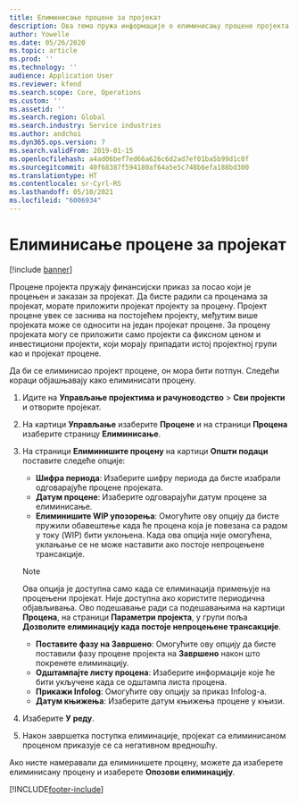 ```yaml
---
title: Елиминисање процене за пројекат
description: Ова тема пружа информације о елиминисању процене пројекта након што је завршена.
author: Yowelle
ms.date: 05/26/2020
ms.topic: article
ms.prod: ''
ms.technology: ''
audience: Application User
ms.reviewer: kfend
ms.search.scope: Core, Operations
ms.custom: ''
ms.assetid: ''
ms.search.region: Global
ms.search.industry: Service industries
ms.author: andchoi
ms.dyn365.ops.version: 7
ms.search.validFrom: 2019-01-15
ms.openlocfilehash: a4ad06bef7ed66a626c6d2ad7ef01ba5b99d1c0f
ms.sourcegitcommit: 40f68387f594180af64a5e5c748b6efa188bd300
ms.translationtype: HT
ms.contentlocale: sr-Cyrl-RS
ms.lasthandoff: 05/10/2021
ms.locfileid: "6006934"
---
```

# <a name="eliminate-a-project-estimate"></a>Елиминисање процене за пројекат

[!include [banner](../includes/banner.md)]

Процене пројекта пружају финансијски приказ за посао који је процењен и заказан за пројекат. Да бисте радили са проценама за пројекат, морате приложити пројекат пројекту за процену. Пројект процене увек се заснива на постојећем пројекту, међутим више пројеката може се односити на један пројекат процене. За процену пројеката могу се приложити само пројекти са фиксном ценом и инвестициони пројекти, који морају припадати истој пројектној групи као и пројекат процене.

Да би се елиминисао пројект процене, он мора бити потпун. Следећи кораци објашњавају како елиминисати процену.

1. Идите на **Управљање пројектима и рачуноводство** > **Сви пројекти** и отворите пројекат. 
2. На картици **Управљање** изаберите **Процене** и на страници **Процена** изаберите страницу **Елиминисање**.
3. На страници **Елиминишите процену** на картици **Општи подаци** поставите следеће опције:

   - **Шифра периода**: Изаберите шифру периода да бисте изабрали одговарајуће процене пројеката. 
   - **Датум процене**: Изаберите одговарајући датум процене за елиминисање.
   - **Елиминишите WIP упозорења**: Омогућите ову опцију да бисте пружили обавештење када ће процена која је повезана са радом у току (WIP) бити уклоњена. Када ова опција није омогућена, уклањање се не може наставити ако постоје непроцењене трансакције. 
   > [!NOTE]
   > Ова опција је доступна само када се елиминација примењује на процењени пројекат. Није доступна ако користите периодична објављивања. Ово подешавање ради са подешавањима на картици **Процена**, на страници **Параметри пројекта**, у групи поља **Дозволите елиминацију када постоје непроцењене трансакције**.
   - **Поставите фазу на Завршено**: Омогућите ову опцију да бисте поставили фазу процене пројекта на **Завршено** након што покренете елиминацију.
   - **Одштампајте листу процена**: Изаберите информације које ће бити укључене када се одштампа листа процена.
   - **Прикажи Infolog**: Омогућите ову опцију за приказ Infolog-а.
   - **Датум књижења**: Изаберите датум књижења процене у књизи.

4.  Изаберите **У реду**.
5. Након завршетка поступка елиминације, пројекат са елиминисаном проценом приказује се са негативном вредношћу. 

Ако нисте намеравали да елиминишете процену, можете да изаберете елиминисану процену и изаберете **Опозови елиминацију**.   


[!INCLUDE[footer-include](../includes/footer-banner.md)]